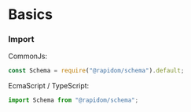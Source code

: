 # Basics

### Import

CommonJs:

```javascript
const Schema = require("@rapidom/schema").default;
```

EcmaScript / TypeScript:

```typescript
import Schema from "@rapidom/schema";
```

